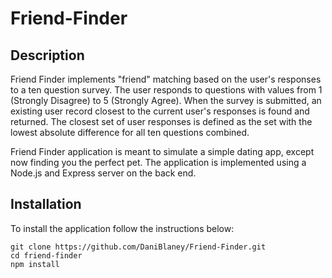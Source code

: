 # Friend-Finder

## Description
Friend Finder implements "friend" matching based on the user's responses to a ten question survey. The user responds to questions with values from 1 (Strongly Disagree) to 5 (Strongly Agree). When the survey is submitted, an existing user record closest to the current user's responses is found and returned. The closest set of user responses is defined as the set with the lowest absolute difference for all ten questions combined.

Friend Finder application is meant to simulate a simple dating app, except now finding you the perfect pet. The application is implemented using a Node.js and Express server on the back end.

## Installation
To install the application follow the instructions below:

```
git clone https://github.com/DaniBlaney/Friend-Finder.git
cd friend-finder
npm install
```
##
